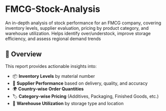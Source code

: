 # FMCG-Stock-Analysis
An in-depth analysis of stock performance for an FMCG company, covering inventory levels, supplier evaluation, pricing by product category, and warehouse utilization. Helps identify over/understock, improve storage efficiency, and assess regional demand trends
## 📄 Overview

This report provides actionable insights into:

- 📦 **Inventory Levels** by material number
- 🤝 **Supplier Performance** based on delivery, quality, and accuracy
- 🌍 **Country-wise Order Quantities**
- 🏷️ **Category-wise Pricing** (Additives, Packaging, Finished Goods, etc.)
- 🏬 **Warehouse Utilization** by storage type and location


